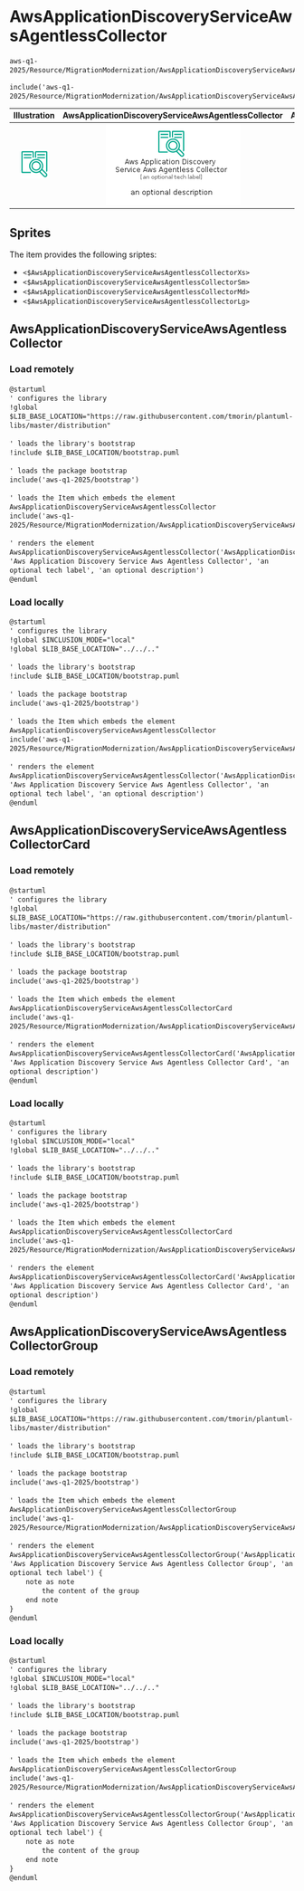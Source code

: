 # AwsApplicationDiscoveryServiceAwsAgentlessCollector


```text
aws-q1-2025/Resource/MigrationModernization/AwsApplicationDiscoveryServiceAwsAgentlessCollector
```

```text
include('aws-q1-2025/Resource/MigrationModernization/AwsApplicationDiscoveryServiceAwsAgentlessCollector')
```



| Illustration | AwsApplicationDiscoveryServiceAwsAgentlessCollector | AwsApplicationDiscoveryServiceAwsAgentlessCollectorCard | AwsApplicationDiscoveryServiceAwsAgentlessCollectorGroup |
| :---: | :---: | :---: | :---: |
| ![illustration for Illustration](../../../aws-q1-2025/Resource/MigrationModernization/AwsApplicationDiscoveryServiceAwsAgentlessCollector.png) | ![illustration for AwsApplicationDiscoveryServiceAwsAgentlessCollector](../../../aws-q1-2025/Resource/MigrationModernization/AwsApplicationDiscoveryServiceAwsAgentlessCollector.Local.png) | ![illustration for AwsApplicationDiscoveryServiceAwsAgentlessCollectorCard](../../../aws-q1-2025/Resource/MigrationModernization/AwsApplicationDiscoveryServiceAwsAgentlessCollectorCard.Local.png) | ![illustration for AwsApplicationDiscoveryServiceAwsAgentlessCollectorGroup](../../../aws-q1-2025/Resource/MigrationModernization/AwsApplicationDiscoveryServiceAwsAgentlessCollectorGroup.Local.png) |



## Sprites
The item provides the following sriptes:

- `<$AwsApplicationDiscoveryServiceAwsAgentlessCollectorXs>`
- `<$AwsApplicationDiscoveryServiceAwsAgentlessCollectorSm>`
- `<$AwsApplicationDiscoveryServiceAwsAgentlessCollectorMd>`
- `<$AwsApplicationDiscoveryServiceAwsAgentlessCollectorLg>`





## AwsApplicationDiscoveryServiceAwsAgentlessCollector

### Load remotely
```plantuml
@startuml
' configures the library
!global $LIB_BASE_LOCATION="https://raw.githubusercontent.com/tmorin/plantuml-libs/master/distribution"

' loads the library's bootstrap
!include $LIB_BASE_LOCATION/bootstrap.puml

' loads the package bootstrap
include('aws-q1-2025/bootstrap')

' loads the Item which embeds the element AwsApplicationDiscoveryServiceAwsAgentlessCollector
include('aws-q1-2025/Resource/MigrationModernization/AwsApplicationDiscoveryServiceAwsAgentlessCollector')

' renders the element
AwsApplicationDiscoveryServiceAwsAgentlessCollector('AwsApplicationDiscoveryServiceAwsAgentlessCollector', 'Aws Application Discovery Service Aws Agentless Collector', 'an optional tech label', 'an optional description')
@enduml
```

### Load locally
```plantuml
@startuml
' configures the library
!global $INCLUSION_MODE="local"
!global $LIB_BASE_LOCATION="../../.."

' loads the library's bootstrap
!include $LIB_BASE_LOCATION/bootstrap.puml

' loads the package bootstrap
include('aws-q1-2025/bootstrap')

' loads the Item which embeds the element AwsApplicationDiscoveryServiceAwsAgentlessCollector
include('aws-q1-2025/Resource/MigrationModernization/AwsApplicationDiscoveryServiceAwsAgentlessCollector')

' renders the element
AwsApplicationDiscoveryServiceAwsAgentlessCollector('AwsApplicationDiscoveryServiceAwsAgentlessCollector', 'Aws Application Discovery Service Aws Agentless Collector', 'an optional tech label', 'an optional description')
@enduml
```

## AwsApplicationDiscoveryServiceAwsAgentlessCollectorCard

### Load remotely
```plantuml
@startuml
' configures the library
!global $LIB_BASE_LOCATION="https://raw.githubusercontent.com/tmorin/plantuml-libs/master/distribution"

' loads the library's bootstrap
!include $LIB_BASE_LOCATION/bootstrap.puml

' loads the package bootstrap
include('aws-q1-2025/bootstrap')

' loads the Item which embeds the element AwsApplicationDiscoveryServiceAwsAgentlessCollectorCard
include('aws-q1-2025/Resource/MigrationModernization/AwsApplicationDiscoveryServiceAwsAgentlessCollector')

' renders the element
AwsApplicationDiscoveryServiceAwsAgentlessCollectorCard('AwsApplicationDiscoveryServiceAwsAgentlessCollectorCard', 'Aws Application Discovery Service Aws Agentless Collector Card', 'an optional description')
@enduml
```

### Load locally
```plantuml
@startuml
' configures the library
!global $INCLUSION_MODE="local"
!global $LIB_BASE_LOCATION="../../.."

' loads the library's bootstrap
!include $LIB_BASE_LOCATION/bootstrap.puml

' loads the package bootstrap
include('aws-q1-2025/bootstrap')

' loads the Item which embeds the element AwsApplicationDiscoveryServiceAwsAgentlessCollectorCard
include('aws-q1-2025/Resource/MigrationModernization/AwsApplicationDiscoveryServiceAwsAgentlessCollector')

' renders the element
AwsApplicationDiscoveryServiceAwsAgentlessCollectorCard('AwsApplicationDiscoveryServiceAwsAgentlessCollectorCard', 'Aws Application Discovery Service Aws Agentless Collector Card', 'an optional description')
@enduml
```

## AwsApplicationDiscoveryServiceAwsAgentlessCollectorGroup

### Load remotely
```plantuml
@startuml
' configures the library
!global $LIB_BASE_LOCATION="https://raw.githubusercontent.com/tmorin/plantuml-libs/master/distribution"

' loads the library's bootstrap
!include $LIB_BASE_LOCATION/bootstrap.puml

' loads the package bootstrap
include('aws-q1-2025/bootstrap')

' loads the Item which embeds the element AwsApplicationDiscoveryServiceAwsAgentlessCollectorGroup
include('aws-q1-2025/Resource/MigrationModernization/AwsApplicationDiscoveryServiceAwsAgentlessCollector')

' renders the element
AwsApplicationDiscoveryServiceAwsAgentlessCollectorGroup('AwsApplicationDiscoveryServiceAwsAgentlessCollectorGroup', 'Aws Application Discovery Service Aws Agentless Collector Group', 'an optional tech label') {
    note as note
        the content of the group
    end note
}
@enduml
```

### Load locally
```plantuml
@startuml
' configures the library
!global $INCLUSION_MODE="local"
!global $LIB_BASE_LOCATION="../../.."

' loads the library's bootstrap
!include $LIB_BASE_LOCATION/bootstrap.puml

' loads the package bootstrap
include('aws-q1-2025/bootstrap')

' loads the Item which embeds the element AwsApplicationDiscoveryServiceAwsAgentlessCollectorGroup
include('aws-q1-2025/Resource/MigrationModernization/AwsApplicationDiscoveryServiceAwsAgentlessCollector')

' renders the element
AwsApplicationDiscoveryServiceAwsAgentlessCollectorGroup('AwsApplicationDiscoveryServiceAwsAgentlessCollectorGroup', 'Aws Application Discovery Service Aws Agentless Collector Group', 'an optional tech label') {
    note as note
        the content of the group
    end note
}
@enduml
```

